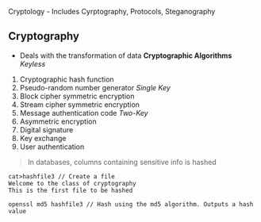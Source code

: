 Cryptology - Includes  Cyrptography, Protocols, Steganography

## Cryptography
- Deals with the transformation of data
**Cryptographic Algorithms**
*Keyless*
1. Cryptographic hash function
2. Pseudo-random number generator
*Single Key*
1. Block cipher symmetric encryption
2. Stream cipher symmetric encryption
3. Message authentication code
*Two-Key*
1. Asymmetric encryption
2. Digital signature
3. Key exchange
4. User authentication
> In databases, columns containing sensitive info is hashed

```shell
cat>hashfile3 // Create a file
Welcome to the class of cryptography
This is the first file to be hashed

openssl md5 hashfile3 // Hash using the md5 algorithm. Outputs a hash value
```